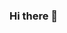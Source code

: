 ### Hi there 👋

<!--
**Namrathalb/Namrathalb** is a ✨ _special_ ✨ repository because its `README.md` (this file) appears on your GitHub profile.

Here are some ideas to get you started:

- 🔭 I’m currently working on Machine learning models which can be used for API creation.
- 🌱 I’m currently learning More about Data science.
- 👯 I’m looking to collaborate on Community building.
- 🤔 I’m looking for help with App deployment and Frontend development.
- 💬 Ask me about Comics, movies, Series, POP-CULTURE i know it all.
- 📫 How to reach me: namratha9823@gmail.com
- 😄 Pronouns: I love writing my own thoughts, discussing on polical and cultural views, gardening and a Neat freak.
- ⚡ Fun fact: I am  all in one package.
